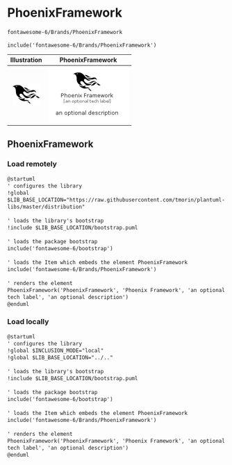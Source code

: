 # PhoenixFramework


```text
fontawesome-6/Brands/PhoenixFramework
```

```text
include('fontawesome-6/Brands/PhoenixFramework')
```



| Illustration | PhoenixFramework |
| :---: | :---: |
| ![illustration for Illustration](../../fontawesome-6/Brands/PhoenixFramework.png) | ![illustration for PhoenixFramework](../../fontawesome-6/Brands/PhoenixFramework.Local.png) |




## PhoenixFramework

### Load remotely
```plantuml
@startuml
' configures the library
!global $LIB_BASE_LOCATION="https://raw.githubusercontent.com/tmorin/plantuml-libs/master/distribution"

' loads the library's bootstrap
!include $LIB_BASE_LOCATION/bootstrap.puml

' loads the package bootstrap
include('fontawesome-6/bootstrap')

' loads the Item which embeds the element PhoenixFramework
include('fontawesome-6/Brands/PhoenixFramework')

' renders the element
PhoenixFramework('PhoenixFramework', 'Phoenix Framework', 'an optional tech label', 'an optional description')
@enduml
```

### Load locally
```plantuml
@startuml
' configures the library
!global $INCLUSION_MODE="local"
!global $LIB_BASE_LOCATION="../.."

' loads the library's bootstrap
!include $LIB_BASE_LOCATION/bootstrap.puml

' loads the package bootstrap
include('fontawesome-6/bootstrap')

' loads the Item which embeds the element PhoenixFramework
include('fontawesome-6/Brands/PhoenixFramework')

' renders the element
PhoenixFramework('PhoenixFramework', 'Phoenix Framework', 'an optional tech label', 'an optional description')
@enduml
```

